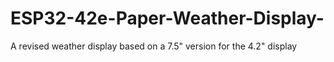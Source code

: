 # ESP32-42e-Paper-Weather-Display-
A revised weather display based on a 7.5" version for the 4.2" display
